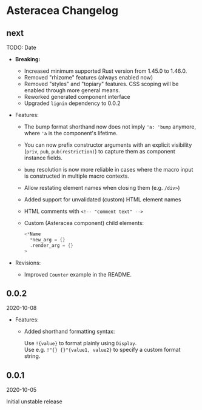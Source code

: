 # Asteracea Changelog

## next

TODO: Date

* **Breaking:**
  * Increased minimum supported Rust version from 1.45.0 to 1.46.0.
  * Removed "rhizome" features (always enabled now)
  * Removed "styles" and "topiary" features. CSS scoping will be enabled through more general means.
  * Reworked generated component interface
  * Upgraded `lignin` dependency to 0.0.2
* Features:
  * The bump format shorthand now does not imply `'a: 'bump` anymore, where `'a` is the component's lifetime.
  * You can now prefix constructor arguments with an explicit visibility (`priv`, `pub`, `pub(restriction)`) to capture them as component instance fields.
  * `bump` resolution is now more reliable in cases where the macro input is constructed in multiple macro contexts.
  * Allow restating element names when closing them (e.g. `/div>`)
  * Added support for unvalidated (custom) HTML element names
  * HTML comments with `<!-- "comment text" -->`
  * Custom (Asteracea component) child elements:

    ```rust
    <*Name
      *new_arg = {}
      .render_arg = {}
    >
    ```

* Revisions:
  * Improved `Counter` example in the README.

## 0.0.2

2020-10-08

* Features:
  * Added shorthand formatting syntax:

    Use `!{value}` to format plainly using `Display`.  
    Use e.g. `!"{} {}"{value1, value2}` to specify a custom format string.

## 0.0.1

2020-10-05

Initial unstable release
